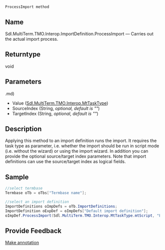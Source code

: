 

# 
    ProcessImport method




## Name

Sdl.MultiTerm.TMO.Interop.ImportDefinition.ProcessImport —          Carries out the actual import process.



## Returntype

void



## Parameters
.md)
* Value ([Sdl.MultiTerm.TMO.Interop.MtTaskType](Sdl.MultiTerm.TMO.Interop.MtTaskType.md))
* SourceIndex (String, *optional, default is ""*)
* TargetIndex (String, *optional, default is ""*)




## Description



Applying this method to an import definition runs the import. It requires the task type as parameter, i.e. whether the import should be run in script mode (i.e. without the wizard) or using the import wizard. In addition you can provide the optional source/target index parameters. Note that import definitions can use the source/target index as logical fields.



## Sample


```cs
//select termbase
Termbase oTb = oTbs["Termbase name"];

//select an import definition
ImportDefinitions oImpDefs = oTb.ImportDefinitions;
ImportDefinition oExpDef = oImpDefs["Default import definition"];
oImpDef.ProcessImport(Sdl.MultiTerm.TMO.Interop.MtTaskType.mtScript, "English", "German");
```



## Provide Feedback

[Make annotation](mailto:sdk-feedback@sdl.com&amp;subject=Reference%20for%20Sdl.MultiTerm.TMO.Interop.ImportDefinition.ProcessImport)

